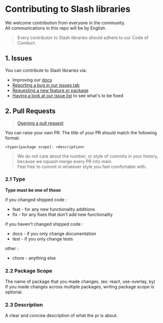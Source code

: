 # Contributing to Slash libraries

We welcome contribution from everyone in the community. <br/>
All communications in this repo will be by English.

> Every contributor to Slash libraries should adhere to our Code of Conduct.

## 1. Issues

You can contribute to Slash libraries via:

- Improving our [docs](https://travelmakers.github.io/travelmakers-slash-docs/)
- [Reporting a bug in our issues tab](https://github.com/travelmakers/travelmakers-slash-docs/issues/new/choose)
- [Requesting a new feature or package](https://github.com/travelmakers/travelmakers-slash-docs/issues/new/choose)
- [Having a look at our issue list](https://github.com/travelmakers/travelmakers-slash-docs/issues) to see what's to be fixed

## 2. Pull Requests

> [Opening a pull request](https://github.com/travelmakers/travelmakers-slash-docs/compare) <br/>

You can raise your own PR. The title of your PR should match the following format:

```
<type>[package scope]: <description>
```

> We do not care about the number, or style of commits in your history, because we squash merge every PR into main. <br/>
> Feel free to commit in whatever style you feel comfortable with.

### 2.1 Type

**Type must be one of those**

if you changed shipped code :

- feat - for any new functionality additions
- fix - for any fixes that don't add new functionality

if you haven't changed shipped code :

- docs - if you only change documentation
- test - if you only change tests

other :

- chore - anything else

### 2.2 Package Scope

The name of package that you made changes. (ex: react, use-overlay, ky)<br/>
If you made changes across multiple packages, writing package scope is optional.

### 2.3 Description

A clear and concise description of what the pr is about.
